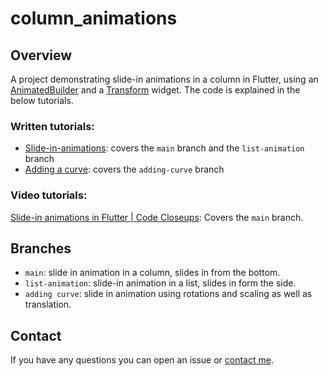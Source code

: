 # column_animations

## Overview

A project demonstrating slide-in animations in a column in Flutter, using an [AnimatedBuilder](https://api.flutter.dev/flutter/widgets/AnimatedBuilder-class.html) and a [Transform](https://api.flutter.dev/flutter/widgets/Transform-class.html) widget. The code is explained in the below tutorials.

### Written tutorials:

- [Slide-in-animations](https://medium.com/@dsavir-h/slide-in-animation-in-a-column-in-flutter-f3a183859efa): covers the `main` branch and the `list-animation` branch
- [Adding a curve](https://medium.com/@dsavir-h/adding-a-curve-to-animations-in-flutter-668a3e656e47): covers the `adding-curve` branch

### Video tutorials:

[Slide-in animations in Flutter | Code Closeups](https://youtu.be/bcdVxweFhzI?si=gDO5jCNnH_Hr6dA2): Covers the `main` branch.

## Branches

- `main`: slide in animation in a column, slides in from the bottom.
- `list-animation`: slide-in animation in a list, slides in form the side.
- `adding curve`: slide in animation using rotations and scaling as well as translation.

## Contact

If you have any questions you can open an issue or [contact me](https://danielle-honig.com/contact/).
